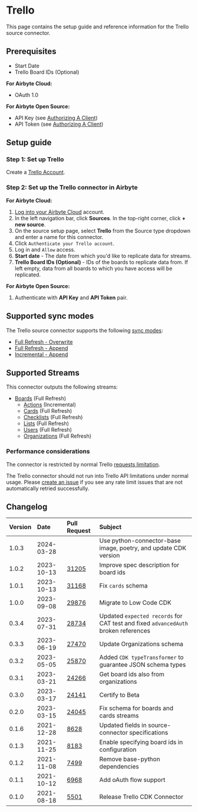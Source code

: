 # Trello

This page contains the setup guide and reference information for the Trello source connector.

## Prerequisites

- Start Date
- Trello Board IDs (Optional)

<!-- env:cloud -->
**For Airbyte Cloud:**

- OAuth 1.0
<!-- /env:cloud -->

<!-- env:oss -->
**For Airbyte Open Source:**

- API Key (see [Authorizing A Client](https://developer.atlassian.com/cloud/trello/guides/rest-api/authorization/#authorizing-a-client))
- API Token (see [Authorizing A Client](https://developer.atlassian.com/cloud/trello/guides/rest-api/authorization/#authorizing-a-client))
<!-- /env:oss -->

## Setup guide

### Step 1: Set up Trello

Create a [Trello Account](https://trello.com).

<!-- env:cloud -->
### Step 2: Set up the Trello connector in Airbyte

**For Airbyte Cloud:**

1. [Log into your Airbyte Cloud](https://cloud.airbyte.com/workspaces) account.
2. In the left navigation bar, click **Sources**. In the top-right corner, click **+ new source**.
3. On the source setup page, select **Trello** from the Source type dropdown and enter a name for this connector.
4. Click `Authenticate your Trello account`.
5. Log in and `Allow` access.
6. **Start date** - The date from which you'd like to replicate data for streams.
8. **Trello Board IDs (Optional)** - IDs of the boards to replicate data from. If left empty, data from all boards to which you have access will be replicated.
<!-- /env:cloud -->

<!-- env:oss -->
**For Airbyte Open Source:**

1. Authenticate with **API Key** and **API Token** pair.
<!-- /env:oss -->

## Supported sync modes

The Trello source connector supports the following [sync modes](https://docs.airbyte.com/cloud/core-concepts#connection-sync-modes):

* [Full Refresh - Overwrite](https://docs.airbyte.com/understanding-airbyte/connections/full-refresh-overwrite/)
* [Full Refresh - Append](https://docs.airbyte.com/understanding-airbyte/connections/full-refresh-append)
* [Incremental - Append](https://docs.airbyte.com/understanding-airbyte/connections/incremental-append)

## Supported Streams

This connector outputs the following streams:

* [Boards](https://developer.atlassian.com/cloud/trello/rest/api-group-members/#api-members-id-boards-get) \(Full Refresh\)
  * [Actions](https://developer.atlassian.com/cloud/trello/rest/api-group-boards/#api-boards-boardid-actions-get) \(Incremental\)
  * [Cards](https://developer.atlassian.com/cloud/trello/rest/api-group-boards/#api-boards-id-cards-get) \(Full Refresh\)
  * [Checklists](https://developer.atlassian.com/cloud/trello/rest/api-group-boards/#api-boards-id-checklists-get) \(Full Refresh\)
  * [Lists](https://developer.atlassian.com/cloud/trello/rest/api-group-boards/#api-boards-id-lists-get) \(Full Refresh\)
  * [Users](https://developer.atlassian.com/cloud/trello/rest/api-group-boards/#api-boards-id-members-get) \(Full Refresh\)
  * [Organizations](https://developer.atlassian.com/cloud/trello/rest/api-group-members/#api-members-id-organizations-get) \(Full Refresh\)

### Performance considerations

The connector is restricted by normal Trello [requests limitation](https://developer.atlassian.com/cloud/trello/guides/rest-api/rate-limits/).

The Trello connector should not run into Trello API limitations under normal usage. Please [create an issue](https://github.com/airbytehq/airbyte/issues) if you see any rate limit issues that are not automatically retried successfully.

## Changelog

| Version | Date       | Pull Request                                             | Subject                                                                            |
|:--------|:-----------|:---------------------------------------------------------|:-----------------------------------------------------------------------------------|
| 1.0.3   | 2024-03-28 | [](https://github.com/airbytehq/airbyte/pull/) | Use python-connector-base image, poetry, and update CDK version                    |
| 1.0.2   | 2023-10-13 | [31205](https://github.com/airbytehq/airbyte/pull/31205) | Improve spec description for board ids                                             |
| 1.0.1   | 2023-10-13 | [31168](https://github.com/airbytehq/airbyte/pull/31168) | Fix `cards` schema                                                                 |
| 1.0.0   | 2023-09-08 | [29876](https://github.com/airbytehq/airbyte/pull/29876) | Migrate to Low Code CDK                                                            |
| 0.3.4   | 2023-07-31 | [28734](https://github.com/airbytehq/airbyte/pull/28734) | Updated `expected records` for CAT test and fixed `advancedAuth` broken references |
| 0.3.3   | 2023-06-19 | [27470](https://github.com/airbytehq/airbyte/pull/27470) | Update Organizations schema                                                        |
| 0.3.2   | 2023-05-05 | [25870](https://github.com/airbytehq/airbyte/pull/25870) | Added `CDK typeTransformer` to guarantee JSON schema types                         |
| 0.3.1   | 2023-03-21 | [24266](https://github.com/airbytehq/airbyte/pull/24266) | Get board ids also from organizations                                              |
| 0.3.0   | 2023-03-17 | [24141](https://github.com/airbytehq/airbyte/pull/24141) | Certify to Beta                                                                    |
| 0.2.0   | 2023-03-15 | [24045](https://github.com/airbytehq/airbyte/pull/24045) | Fix schema for boards and cards streams                                            |
| 0.1.6   | 2021-12-28 | [8628](https://github.com/airbytehq/airbyte/pull/8628)   | Updated fields in source-connector specifications                                  |
| 0.1.3   | 2021-11-25 | [8183](https://github.com/airbytehq/airbyte/pull/8183)   | Enable specifying board ids in configuration                                       |
| 0.1.2   | 2021-11-08 | [7499](https://github.com/airbytehq/airbyte/pull/7499)   | Remove base-python dependencies                                                    |
| 0.1.1   | 2021-10-12 | [6968](https://github.com/airbytehq/airbyte/pull/6968)   | Add oAuth flow support                                                             |
| 0.1.0   | 2021-08-18 | [5501](https://github.com/airbytehq/airbyte/pull/5501)   | Release Trello CDK Connector                                                       |
